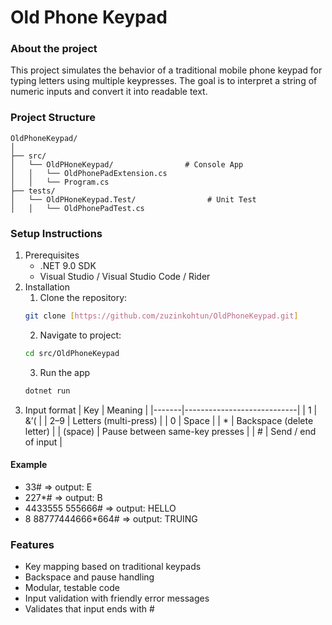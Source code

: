 # Old Phone Keypad
### About the project
This project simulates the behavior of a traditional mobile phone keypad for typing letters using multiple keypresses. The goal is to interpret a string of numeric inputs and convert it into readable text.

### Project Structure
```
OldPhoneKeypad/
│
├── src/
│   └── OldPHoneKeypad/                # Console App
│   │   └── OldPhonePadExtension.cs
│   │   └── Program.cs
├── tests/
│   └── OldPHoneKeypad.Test/                # Unit Test
│   │   └── OldPhonePadTest.cs
```
### Setup Instructions
1. Prerequisites
    - .NET 9.0 SDK
    - Visual Studio / Visual Studio Code / Rider
2. Installation
    1. Clone the repository:
    ```bash
    git clone [https://github.com/zuzinkohtun/OldPhoneKeypad.git]
    ```
    2. Navigate to project:
    ```bash
    cd src/OldPhoneKeypad
    ```
    3. Run the app
    ``` bash
    dotnet run
    ```
3. Input format
| Key   | Meaning                    |
|-------|----------------------------|
| 1     | &’(      |
| 2–9   | Letters (multi-press)      |
| 0     | Space                      |
| *     | Backspace (delete letter)  |
| (space) | Pause between same-key presses |
| #     | Send / end of input        |

#### Example
- 33# => output: E
- 227*# => output: B
- 4433555 555666# => output: HELLO
- 8 88777444666*664# => output: TRUING

### Features
- Key mapping based on traditional keypads
- Backspace and pause handling
- Modular, testable code
- Input validation with friendly error messages
- Validates that input ends with #
